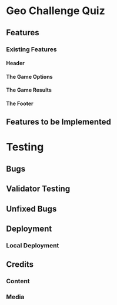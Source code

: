 # Geo Challenge Quiz

## Features

### Existing Features

#### Header

#### The Game Options

#### The Game Results

#### The Footer

## Features to be Implemented

# Testing

## Bugs

## Validator Testing

## Unfixed Bugs

## Deployment

### Local Deployment

## Credits

### Content

### Media